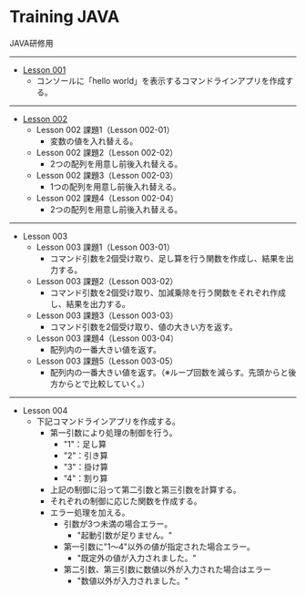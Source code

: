 # Training JAVA

JAVA研修用

-----
* [Lesson 001](/Lesson_001/README.md)
	* コンソールに「hello world」を表示するコマンドラインアプリを作成する。

-----
* [Lesson 002](/Lesson_002/README.md)
	* Lesson 002 課題1（Lesson 002-01）
		* 変数の値を入れ替える。
	* Lesson 002 課題2（Lesson 002-02）
		* 2つの配列を用意し前後入れ替える。
	* Lesson 002 課題3（Lesson 002-03）
		* 1つの配列を用意し前後入れ替える。
	* Lesson 002 課題4（Lesson 002-04）
		* 2つの配列を用意し前後入れ替える。

-----
* Lesson 003
	* Lesson 003 課題1（Lesson 003-01）
		* コマンド引数を2個受け取り、足し算を行う関数を作成し、結果を出力する。
	* Lesson 003 課題2（Lesson 003-02）
		* コマンド引数を2個受け取り、加減乗除を行う関数をそれぞれ作成し、結果を出力する。
	* Lesson 003 課題3（Lesson 003-03）
		* コマンド引数を2個受け取り、値の大きい方を返す。
	* Lesson 003 課題4（Lesson 003-04）
		* 配列内の一番大きい値を返す。
	* Lesson 003 課題5（Lesson 003-05）
		* 配列内の一番大きい値を返す。（※ループ回数を減らす。先頭からと後方からとで比較していく。）

-----
* Lesson 004
	* 下記コマンドラインアプリを作成する。
		* 第一引数により処理の制御を行う。
			* "1"：足し算
			* "2"：引き算
			* "3"：掛け算
			* "4"：割り算
		* 上記の制御に沿って第二引数と第三引数を計算する。
		* それぞれの制御に応じた関数を作成する。
		* エラー処理を加える。
			* 引数が3つ未満の場合エラー。
				* "起動引数が足りません。"
			* 第一引数に"1～4"以外の値が指定された場合エラー。
				* "既定外の値が入力されました。"
			* 第二引数、第三引数に数値以外が入力された場合はエラー
				* "数値以外が入力されました。"
